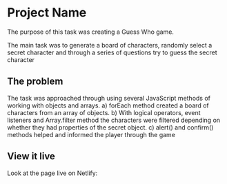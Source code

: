 # Project Name

The purpose of this task was creating a Guess Who game. 

The main task was to generate a board of characters, randomly select a secret character and through a series of questions try to guess the secret character 

## The problem

The task was approached through using several JavaScript methods of working with objects and arrays.
  a) forEach method created a board of characters from an array of objects.
  b) With logical operators, event listeners and Array.filter method the characters were filtered depending on whether they had properties of the secret object.
  c) alert() and confirm() methods helped and informed the player through the game


## View it live
Look at the page live on Netlify:
